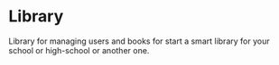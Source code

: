 # Library
Library for managing users and books for start a smart library for your school or high-school or another one.
